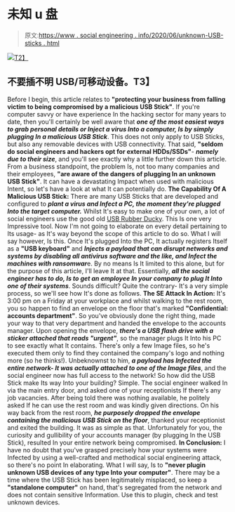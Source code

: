 # 未知 u 盘

> 原文:[https://www . social engineering . info/2020/06/unknown-USB-sticks . html](https://www.socialengineering.info/2020/06/unknown-usb-sticks.html)

[![](../Images/ff517b45223d8299d5e3ab2edd8c50a5.png)T2】](https://1.bp.blogspot.com/-qJ4NOK0xwZY/XsEKQISVqzI/AAAAAAAAJ_Q/KJvXOM4FkT0PBMbSLDYezOSFQHenBA26ACLcBGAsYHQ/s1600/USB%2BFlash%2BDrives.%2Bwww.socialengineering.info.jpg)

## **不要插不明 USB/可移动设备。T3】**

Before I begin, this article relates to **"protecting your business from falling victim to being compromised by a malicious USB Stick"**. If you're computer savvy or have experience In the hacking sector for many years to date, then you'll certainly be well aware that ***one of the most easiest ways to grab personal details or Inject a virus Into a computer, Is by simply plugging In a malicious USB Stick***.
  This does not only apply to USB Sticks, but also any removable devices with USB connectivity. That said, **"seldom do social engineers and hackers opt for external HDDs/SSDs"**- ***namely due to their size***, and you'll see exactly why a little further down this article. From a business standpoint, the problem Is, not too many companies and their employees, **"are aware of the dangers of plugging In an unknown USB Stick"**. It can have a devastating Impact when used with malicious Intent, so let's have a look at what It can potentially do.
  **The Capability Of A Malicious USB Stick:**
  There are many USB Sticks that are developed and configured to ***plant a virus and Infect a PC, the moment they're plugged Into the target computer.*** Whilst It's easy to make one of your own, a lot of social engineers use the good old [USB Rubber Ducky](https://shop.hak5.org/products/usb-rubber-ducky-deluxe). This Is one very Impressive tool. Now I'm not going to elaborate on every detail pertaining to Its usage- as It's way beyond the scope of this article to do so.
  What I will say however, Is this. Once It's plugged Into the PC, It actually registers Itself as a **"USB keyboard"** and ***Injects a payload that can disrupt networks and systems by disabling all antivirus software and the like, and Infect the machines with ransomwar***e. By no means Is It limited to this alone, but for the purpose of this article, I'll leave It at that. Essentially, ***all the social engineer has to do, Is to get an employee In your company to plug It Into one of their systems***. Sounds difficult? Quite the contrary- It's a very simple process, so we'll see how It's done as follows.
  **The SE Attack In Action:**
  It's 3:00 pm on a Friday at your workplace and whilst walking to the rest room, you so happen to find an envelope on the floor that's marked **"Confidential: accounts department"**. So you've obviously done the right thing, made your way to that very department and handed the envelope to the accounts manager.
  Upon opening the envelope, ***there's a USB flash drive with a sticker attached that reads "urgent"***, so the manager plugs It Into his PC to see exactly what It contains. There's only a few Image files, so he's executed them only to find they contained the company's logo and nothing more (so he thinks!). Unbeknownst to him, ***a payload has Infected the entire network- It was actually attached to one of the Image files***, and the social engineer now has full access to the network!
  So how did the USB Stick make Its way Into your building? Simple. The social engineer walked In via the main entry door, and asked one of your receptionists If there's any job vacancies. After being told there was nothing available, he politely asked If he can use the rest room and was kindly given directions.
  On his way back from the rest room, ***he purposely dropped the envelope containing the malicious USB Stick on the floor***, thanked your receptionist and exited the building. It was as simple as that. Unfortunately for you, the curiosity and gullibility of your accounts manager (by plugging In the USB Stick), resulted In your entire network being compromised.
  **In Conclusion:**
  I have no doubt that you've grasped precisely how your systems were Infected by using a well-crafted and methodical social engineering attack, so there's no point In elaborating. What I will say, Is to **"never plugin unknown USB devices of any type Into your computer"**. There may be a time where the USB Stick has been legitimately misplaced, so keep a **"standalone computer"** on hand, that's segregated from the network and does not contain sensitive Information. Use this to plugin, check and test unknown devices.
